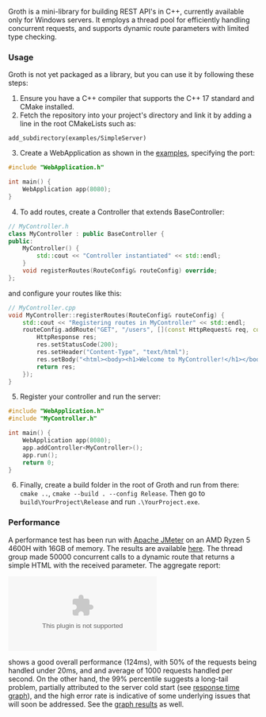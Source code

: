 Groth is a mini-library for building REST API's in C++, currently available only for Windows servers. It employs a thread pool for efficiently handling concurrent requests, and supports dynamic route parameters with limited type checking.

### Usage
Groth is not yet packaged as a library, but you can use it by following these steps:
1. Ensure you have a C++ compiler that supports the C++ 17 standard and CMake installed.
2. Fetch the repository into your project's directory and link it by adding a line in the root CMakeLists such as:
```
add_subdirectory(examples/SimpleServer)
```
3. Create a WebApplication as shown in the [examples](https://github.com/TudorOrban/Groth/tree/main/examples/SimpleServer), specifying the port:
```c++
#include "WebApplication.h"

int main() {
    WebApplication app(8080);
}
```
4. To add routes, create a Controller that extends BaseController:
```c++
// MyController.h
class MyController : public BaseController {
public:
    MyController() {
        std::cout << "Controller instantiated" << std::endl;
    }
    void registerRoutes(RouteConfig& routeConfig) override;
};
```
and configure your routes like this:
```c++
// MyController.cpp
void MyController::registerRoutes(RouteConfig& routeConfig) {
    std::cout << "Registering routes in MyController" << std::endl;
    routeConfig.addRoute("GET", "/users", [](const HttpRequest& req, const RouteParameters& params) -> HttpResponse {
        HttpResponse res;
        res.setStatusCode(200);
        res.setHeader("Content-Type", "text/html");
        res.setBody("<html><body><h1>Welcome to MyController!</h1></body></html>");
        return res;
    });
}
```
5. Register your controller and run the server:
```c++
#include "WebApplication.h"
#include "MyController.h"

int main() {
    WebApplication app(8080);
    app.addController<MyController>();
    app.run();
    return 0;
}
```
6. Finally, create a build folder in the root of Groth and run from there: `cmake ..`, `cmake --build . --config Release`. Then go to `build\YourProject\Release` and run `.\YourProject.exe`.

### Performance
A performance test has been run with [Apache JMeter](https://jmeter.apache.org/) on an AMD Ryzen 5 4600H with 16GB of memory. The results are available [here](https://github.com/TudorOrban/Groth/tree/main/tests/JMeter). The thread group made 50000 concurrent calls to a dynamic route that returns a simple HTML with the received parameter. The aggregate report:

![Aggregate](tests/JMeter/aggregate.csv "Aggregate report")

shows a good overall performance (124ms), with 50% of the requests being handled under 20ms, and and average of 1000 requests handled per second. On the other hand, the 99% percentile suggests a long-tail problem, partially attributed to the server cold start (see [response time graph](https://github.com/TudorOrban/Groth/blob/main/tests/JMeter/screenshots/GrothResponseTimeGraph.png)), and the high error rate is indicative of some underlying issues that will soon be addressed. See the [graph results](https://github.com/TudorOrban/Groth/blob/main/tests/JMeter/screenshots/GrothGraphResults.png) as well.